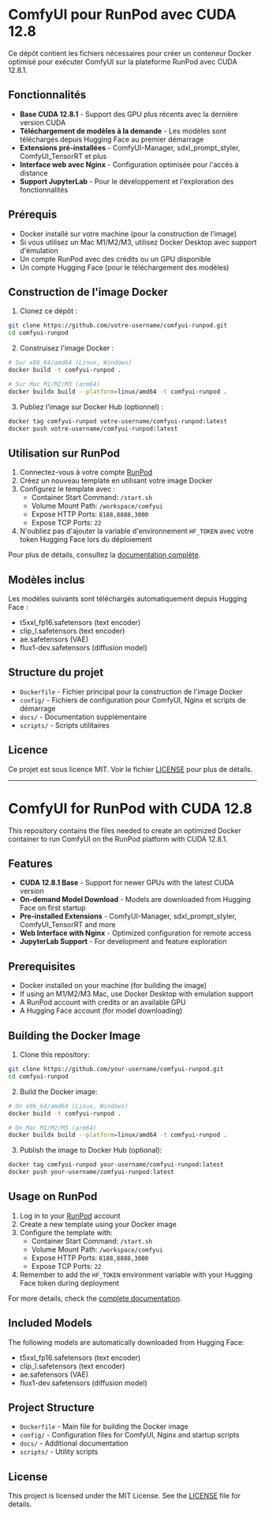 # ComfyUI pour RunPod avec CUDA 12.8

Ce dépôt contient les fichiers nécessaires pour créer un conteneur Docker optimisé pour exécuter ComfyUI sur la plateforme RunPod avec CUDA 12.8.1.

## Fonctionnalités

- **Base CUDA 12.8.1** - Support des GPU plus récents avec la dernière version CUDA
- **Téléchargement de modèles à la demande** - Les modèles sont téléchargés depuis Hugging Face au premier démarrage
- **Extensions pré-installées** - ComfyUI-Manager, sdxl_prompt_styler, ComfyUI_TensorRT et plus
- **Interface web avec Nginx** - Configuration optimisée pour l'accès à distance
- **Support JupyterLab** - Pour le développement et l'exploration des fonctionnalités

## Prérequis

- Docker installé sur votre machine (pour la construction de l'image)
- Si vous utilisez un Mac M1/M2/M3, utilisez Docker Desktop avec support d'émulation
- Un compte RunPod avec des crédits ou un GPU disponible
- Un compte Hugging Face (pour le téléchargement des modèles)

## Construction de l'image Docker

1. Clonez ce dépôt :
```bash
git clone https://github.com/votre-username/comfyui-runpod.git
cd comfyui-runpod
```

2. Construisez l'image Docker :
```bash
# Sur x86_64/amd64 (Linux, Windows)
docker build -t comfyui-runpod .

# Sur Mac M1/M2/M3 (arm64)
docker buildx build --platform=linux/amd64 -t comfyui-runpod .
```

3. Publiez l'image sur Docker Hub (optionnel) :
```bash
docker tag comfyui-runpod votre-username/comfyui-runpod:latest
docker push votre-username/comfyui-runpod:latest
```

## Utilisation sur RunPod

1. Connectez-vous à votre compte [RunPod](https://www.runpod.io/)
2. Créez un nouveau template en utilisant votre image Docker
3. Configurez le template avec :
   - Container Start Command: `/start.sh`
   - Volume Mount Path: `/workspace/comfyui`
   - Expose HTTP Ports: `8188,8888,3000`
   - Expose TCP Ports: `22`
4. N'oubliez pas d'ajouter la variable d'environnement `HF_TOKEN` avec votre token Hugging Face lors du déploiement

Pour plus de détails, consultez la [documentation complète](docs/GUIDE.md).

## Modèles inclus

Les modèles suivants sont téléchargés automatiquement depuis Hugging Face :
- t5xxl_fp16.safetensors (text encoder)
- clip_l.safetensors (text encoder)
- ae.safetensors (VAE)
- flux1-dev.safetensors (diffusion model)

## Structure du projet

- `Dockerfile` - Fichier principal pour la construction de l'image Docker
- `config/` - Fichiers de configuration pour ComfyUI, Nginx et scripts de démarrage
- `docs/` - Documentation supplémentaire
- `scripts/` - Scripts utilitaires

## Licence

Ce projet est sous licence MIT. Voir le fichier [LICENSE](LICENSE) pour plus de détails.

---

# ComfyUI for RunPod with CUDA 12.8

This repository contains the files needed to create an optimized Docker container to run ComfyUI on the RunPod platform with CUDA 12.8.1.

## Features

- **CUDA 12.8.1 Base** - Support for newer GPUs with the latest CUDA version
- **On-demand Model Download** - Models are downloaded from Hugging Face on first startup
- **Pre-installed Extensions** - ComfyUI-Manager, sdxl_prompt_styler, ComfyUI_TensorRT and more
- **Web Interface with Nginx** - Optimized configuration for remote access
- **JupyterLab Support** - For development and feature exploration

## Prerequisites

- Docker installed on your machine (for building the image)
- If using an M1/M2/M3 Mac, use Docker Desktop with emulation support
- A RunPod account with credits or an available GPU
- A Hugging Face account (for model downloading)

## Building the Docker Image

1. Clone this repository:
```bash
git clone https://github.com/your-username/comfyui-runpod.git
cd comfyui-runpod
```

2. Build the Docker image:
```bash
# On x86_64/amd64 (Linux, Windows)
docker build -t comfyui-runpod .

# On Mac M1/M2/M3 (arm64)
docker buildx build --platform=linux/amd64 -t comfyui-runpod .
```

3. Publish the image to Docker Hub (optional):
```bash
docker tag comfyui-runpod your-username/comfyui-runpod:latest
docker push your-username/comfyui-runpod:latest
```

## Usage on RunPod

1. Log in to your [RunPod](https://www.runpod.io/) account
2. Create a new template using your Docker image
3. Configure the template with:
   - Container Start Command: `/start.sh`
   - Volume Mount Path: `/workspace/comfyui`
   - Expose HTTP Ports: `8188,8888,3000`
   - Expose TCP Ports: `22`
4. Remember to add the `HF_TOKEN` environment variable with your Hugging Face token during deployment

For more details, check the [complete documentation](docs/GUIDE.md).

## Included Models

The following models are automatically downloaded from Hugging Face:
- t5xxl_fp16.safetensors (text encoder)
- clip_l.safetensors (text encoder)
- ae.safetensors (VAE)
- flux1-dev.safetensors (diffusion model)

## Project Structure

- `Dockerfile` - Main file for building the Docker image
- `config/` - Configuration files for ComfyUI, Nginx and startup scripts
- `docs/` - Additional documentation
- `scripts/` - Utility scripts

## License

This project is licensed under the MIT License. See the [LICENSE](LICENSE) file for details.
